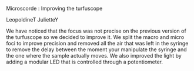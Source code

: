 Microscorde : Improving the turfuscope

LeopoldineT
JulietteY

  We have noticed that the focus was not precise on the previous version of the turfuscope so we decided to improve it. We split the macro and micro foci to improve precision and removed all the air that was left in the syringe to remove the delay between the moment your manipulate the syringe and the one where the sample actually moves.
  We also improved the light by adding a modular LED that is controlled through a potentiometer.
  
 
